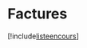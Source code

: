 # Factures

[!include[listeencours](factures.listeencours.autogen.md)]































































































